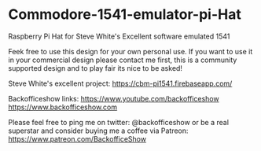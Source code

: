 # Commodore-1541-emulator-pi-Hat
Raspberry Pi Hat for Steve White's Excellent software emulated 1541

Feek free to use this design for your own personal use. If you want to use it in your commercial design please contact me first, this is a community supported design and to play fair its nice to be asked!

Steve White's excellent project:
https://cbm-pi1541.firebaseapp.com/

Backofficeshow links:
https://www.youtube.com/backofficeshow
https://www.backofficeshow.com

Please feel free to ping me on twitter: @backofficeshow
or be a real superstar and consider buying me a coffee via Patreon: https://www.patreon.com/BackofficeShow
